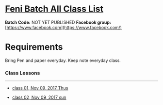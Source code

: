 # [Feni Batch All Class List](https://poloey.github.io/feni-uy-sun)

**Batch Code:** NOT YET PUBLISHED
**Facebook group:** [https://www.facebook.com](https://www.facebook.com/)


# Requirements
Bring Pen and paper everyday. Keep note everyday class.


### Class Lessons

--------
* [class 01, Nov 09, 2017 Thus](https://github.com/poloey/01_usun_nov_09)

* [class 02, Nov 09, 2017 sun](https://github.com/poloey/02_usun_nov_12)

